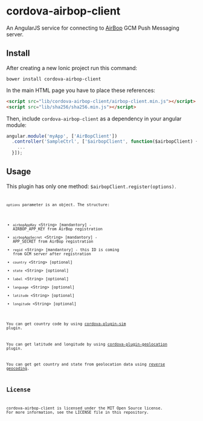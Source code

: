 # cordova-airbop-client

An AngularJS service for connecting to [AirBop](http://www.airbop.com/) GCM Push Messaging server.

## Install

After creating a new Ionic project run this command:

```
bower install cordova-airbop-client
```

In the main HTML page you have to place these references:

```html
<script src="lib/cordova-airbop-client/airbop-client.min.js"></script>
<script src="lib/sha256/sha256.min.js"></script>
```

Then, include <code>cordova-airbop-client</code> as a dependency in your angular module:

```js
angular.module('myApp', ['AirBopClient'])
  .controller('SampleCtrl', ['$airbopClient', function($airbopClient) {
    ...  
  }]);
```

## Usage

This plugin has only one method: <code>$airbopClient.register(options)<code>.

<code>options</code> parameter is an object. The structure:

* <code>airbopAppKey</code> &lt;String&gt; [mandantory] - AIRBOP_APP_KEY from AirBop registration
* <code>airbopAppSecret</code> &lt;String&gt; [mandantory] - APP_SECRET from AirBop registration
* <code>regid</code> &lt;String&gt; [mandantory] - this ID is coming from GCM server after registration
* <code>country</code> &lt;String&gt; [optional]
* <code>state</code> &lt;String&gt; [optional]
* <code>label</code> &lt;String&gt; [optional]
* <code>language</code> &lt;String&gt; [optional]
* <code>latitude</code> &lt;String&gt; [optional]
* <code>longitude</code> &lt;String&gt; [optional]


You can get country code by using [cordova-plugin-sim](https://github.com/pbakondy/cordova-plugin-sim) plugin.

You can get latitude and longitude by using [cordova-plugin-geolocation](https://github.com/apache/cordova-plugin-geolocation) plugin.

You can get get country and state from geolocation data using [reverse geocoding](https://developers.google.com/maps/documentation/geocoding/?csw=1#ReverseGeocoding).



## License

cordova-airbop-client is licensed under the MIT Open Source license. For more information, see the LICENSE file in this repository.
